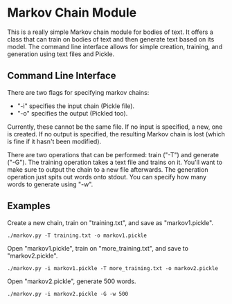 Markov Chain Module
===================

This is a really simple Markov chain module for bodies of text.  It offers a
class that can train on bodies of text and then generate text based on its
model.  The command line interface allows for simple creation, training, and
generation using text files and Pickle.

Command Line Interface
----------------------

There are two flags for specifying markov chains:

* "-i" specifies the input chain (Pickle file).
* "-o" specifies the output (Pickled too).

Currently, these cannot be the same file.  If no input is specified, a new, one
is created.  If no output is specified, the resulting Markov chain is lost
(which is fine if it hasn't been modified).

There are two operations that can be performed: train ("-T") and generate
("-G").  The training operation takes a text file and trains on it.  You'll
want to make sure to output the chain to a new file afterwards.  The generation
operation just spits out words onto stdout.  You can specify how many words to
generate using "-w".

Examples
--------

Create a new chain, train on "training.txt", and save as "markov1.pickle".

    ./markov.py -T training.txt -o markov1.pickle

Open "markov1.pickle", train on "more_training.txt", and save to
"markov2.pickle".

    ./markov.py -i markov1.pickle -T more_training.txt -o markov2.pickle

Open "markov2.pickle", generate 500 words.

    ./markov.py -i markov2.pickle -G -w 500
